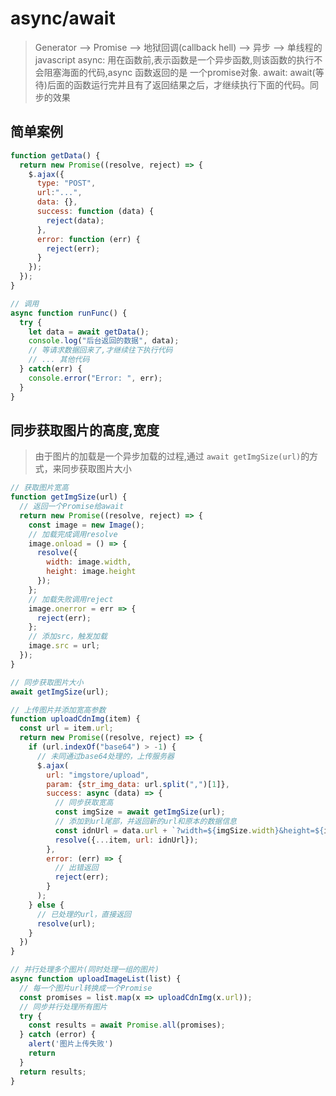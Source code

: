 # async/await

> Generator --> Promise --> 地狱回调(callback hell) --> 异步 --> 单线程的javascript
> async: 用在函数前,表示函数是一个异步函数,则该函数的执行不会阻塞海面的代码,async 函数返回的是
> 一个promise对象.
> await: await(等待)后面的函数运行完并且有了返回结果之后，才继续执行下面的代码。同步的效果

## 简单案例

```javascript
function getData() {
  return new Promise((resolve, reject) => {
    $.ajax({
      type: "POST",
      url:"...",
      data: {},
      success: function (data) {
        reject(data);
      },
      error: function (err) {
        reject(err);
      }
    });
  });
}

// 调用
async function runFunc() {
  try {
    let data = await getData();
    console.log("后台返回的数据", data);
    // 等请求数据回来了,才继续往下执行代码
    // ... 其他代码
  } catch(err) {
    console.error("Error: ", err);
  }
}

```

## 同步获取图片的高度,宽度

> 由于图片的加载是一个异步加载的过程,通过 `await getImgSize(url)`的方式，来同步获取图片大小

```javascript
// 获取图片宽高
function getImgSize(url) {
  // 返回一个Promise给await
  return new Promise((resolve, reject) => {
    const image = new Image();
    // 加载完成调用resolve
    image.onload = () => {
      resolve({
        width: image.width,
        height: image.height
      });
    };
    // 加载失败调用reject
    image.onerror = err => {
      reject(err);
    };
    // 添加src，触发加载
    image.src = url;
  });
}

// 同步获取图片大小
await getImgSize(url);
```

```javascript
// 上传图片并添加宽高参数
function uploadCdnImg(item) {
  const url = item.url;
  return new Promise((resolve, reject) => {
    if (url.indexOf("base64") > -1) {
      // 未同通过base64处理的，上传服务器
      $.ajax(
        url: "imgstore/upload",
        param: {str_img_data: url.split(",")[1]},
        success: async (data) => {
          // 同步获取宽高
          const imgSize = await getImgSize(url);
          // 添加到url尾部，并返回新的url和原本的数据信息
          const idnUrl = data.url + `?width=${imgSize.width}&height=${imgSize.height}`;
          resolve({...item, url: idnUrl});
        },
        error: (err) => {
          // 出错返回
          reject(err);
        }
      );
    } else {
      // 已处理的url，直接返回
      resolve(url);
    }
  })
}
```

```javascript
// 并行处理多个图片(同时处理一组的图片)
async function uploadImageList(list) {
  // 每一个图片url转换成一个Promise
  const promises = list.map(x => uploadCdnImg(x.url));
  // 同步并行处理所有图片
  try {
    const results = await Promise.all(promises);
  } catch (error) {
    alert('图片上传失败')
    return
  }
  return results;
}
```
